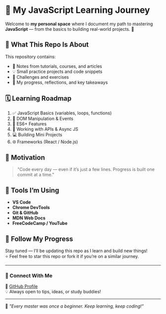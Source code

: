 # 🚀 My JavaScript Learning Journey

Welcome to **my personal space** where I document my path to mastering **JavaScript** — from the basics to building real-world projects. 🌱

## 📘 What This Repo Is About
This repository contains:
- 📖 Notes from tutorials, courses, and articles  
- 💡 Small practice projects and code snippets  
- 🧩 Challenges and exercises  
- 🧠 My progress, reflections, and key takeaways

## 🗓️ Learning Roadmap
1. ✅ JavaScript Basics (variables, loops, functions)
2. 🚧 DOM Manipulation & Events
3. 🧩 ES6+ Features
4. 🎨 Working with APIs & Async JS
5. 💻 Building Mini Projects
6. 🌐 Frameworks (React / Node.js)

## 🧠 Motivation
> "Code every day — even if it’s just a few lines. Progress is built one commit at a time."

## 🧰 Tools I’m Using
- **VS Code**
- **Chrome DevTools**
- **Git & GitHub**
- **MDN Web Docs**
- **FreeCodeCamp / YouTube**

## 🌟 Follow My Progress
Stay tuned — I’ll be updating this repo as I learn and build new things!  
⭐ Feel free to star this repo or fork it if you’re on a similar journey.

---

### 💬 Connect With Me
🔗 [GitHub Profile](https://github.com/0x-DevSec)  
💡 Always open to tips, ideas, or study buddies!

---

🧩 *"Every master was once a beginner. Keep learning, keep coding!"*
